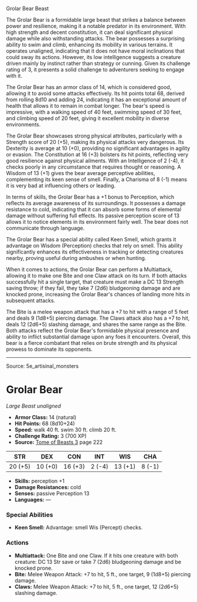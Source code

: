 <MonsterName/>Grolar Bear</MonsterName>
<CreatureType/>Beast</CreatureType>

<summary>The Grolar Bear is a formidable large beast that strikes a balance between power and resilience, making it a notable predator in its environment. With high strength and decent constitution, it can deal significant physical damage while also withstanding attacks. The bear possesses a surprising ability to swim and climb, enhancing its mobility in various terrains. It operates unaligned, indicating that it does not have moral inclinations that could sway its actions. However, its low intelligence suggests a creature driven mainly by instinct rather than strategy or cunning. Given its challenge rating of 3, it presents a solid challenge to adventurers seeking to engage with it.</summary>

<detail>

The Grolar Bear has an armor class of 14, which is considered good, allowing it to avoid some attacks effectively. Its hit points total 68, derived from rolling 8d10 and adding 24, indicating it has an exceptional amount of health that allows it to remain in combat longer. The bear's speed is impressive, with a walking speed of 40 feet, swimming speed of 30 feet, and climbing speed of 20 feet, giving it excellent mobility in diverse environments. 

The Grolar Bear showcases strong physical attributes, particularly with a Strength score of 20 (+5), making its physical attacks very dangerous. Its Dexterity is average at 10 (+0), providing no significant advantages in agility or evasion. The Constitution at 16 (+3) bolsters its hit points, reflecting very good resilience against physical ailments. With an Intelligence of 2 (-4), it checks poorly in any circumstance that requires thought or reasoning. A Wisdom of 13 (+1) gives the bear average perceptive abilities, complementing its keen sense of smell. Finally, a Charisma of 8 (-1) means it is very bad at influencing others or leading.

In terms of skills, the Grolar Bear has a +1 bonus to Perception, which reflects its average awareness of its surroundings. It possesses a damage resistance to cold, indicating that it can absorb some forms of elemental damage without suffering full effects. Its passive perception score of 13 allows it to notice elements in its environment fairly well. The bear does not communicate through language.

The Grolar Bear has a special ability called Keen Smell, which grants it advantage on Wisdom (Perception) checks that rely on smell. This ability significantly enhances its effectiveness in tracking or detecting creatures nearby, proving useful during ambushes or when hunting.

When it comes to actions, the Grolar Bear can perform a Multiattack, allowing it to make one Bite and one Claw attack on its turn. If both attacks successfully hit a single target, that creature must make a DC 13 Strength saving throw; if they fail, they take 7 (2d6) bludgeoning damage and are knocked prone, increasing the Grolar Bear's chances of landing more hits in subsequent attacks.

The Bite is a melee weapon attack that has a +7 to hit with a range of 5 feet and deals 9 (1d8+5) piercing damage. The Claws attack also has a +7 to hit, deals 12 (2d6+5) slashing damage, and shares the same range as the Bite. Both attacks reflect the Grolar Bear's formidable physical presence and ability to inflict substantial damage upon any foes it encounters. Overall, this bear is a fierce combatant that relies on brute strength and its physical prowess to dominate its opponents.</detail>



---

Source: 5e_artisinal_monsters

# Grolar Bear

*Large* *Beast* *unaligned*

- **Armor Class:** 14 (natural)
- **Hit Points:** 68 (8d10+24)
- **Speed:** walk 40 ft. swim 30 ft. climb 20 ft.
- **Challenge Rating:** 3 (700 XP)
- **Source:** [Tome of Beasts 3](https://koboldpress.com/kpstore/product/tome-of-beasts-3-for-5th-edition/) page 222

| STR | DEX | CON | INT | WIS | CHA |
| --- | --- | --- | --- | --- | --- |
| 20 (+5) | 10 (+0) | 16 (+3) | 2 (-4) | 13 (+1) | 8 (-1) |

- **Skills:** perception +1
- **Damage Resistances:** cold
- **Senses:** passive Perception 13
- **Languages:** —

### Special Abilities

- **Keen Smell:** Advantage: smell Wis (Percept) checks.

### Actions

- **Multiattack:** One Bite and one Claw. If it hits one creature with both creature: DC 13 Str save or take 7 (2d6) bludgeoning damage and be knocked prone.
- **Bite:** Melee Weapon Attack: +7 to hit, 5 ft., one target, 9 (1d8+5) piercing damage.
- **Claws:** Melee Weapon Attack: +7 to hit, 5 ft., one target, 12 (2d6+5) slashing damage.




